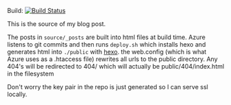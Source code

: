 Build: [![Build Status](https://travis-ci.org/tparnell8/blog.tparnell.io.svg?branch=master)](https://travis-ci.org/tparnell8/blog.tparnell.io)

This is the source of my blog post.

The posts in `source/_posts` are built into html files at build time. Azure listens to git commits and then runs `deploy.sh` which installs hexo and generates html into `./public` with [hexo](https://hexo.io/). the web.config (which is what Azure uses as a .htaccess file) rewrites all urls to the public directory. Any 404's will be redirected to 404/ which will actually be public/404/index.html in the filesystem

Don't worry the key pair in the repo is just generated so I can serve ssl locally.